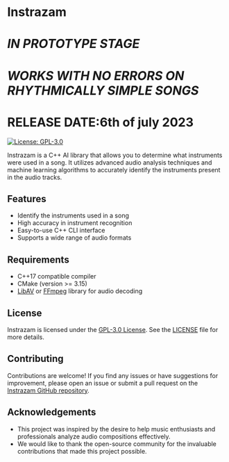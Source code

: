 # Instrazam
# ***IN PROTOTYPE STAGE***
# ***WORKS WITH NO ERRORS ON RHYTHMICALLY SIMPLE SONGS***
# ****RELEASE DATE:6th of july 2023****

[![License: GPL-3.0](https://img.shields.io/badge/License-GPL%203.0-blue.svg)](https://opensource.org/licenses/GPL-3.0)

Instrazam is a C++ AI library that allows you to determine what instruments were used in a song. It utilizes advanced audio analysis techniques and machine learning algorithms to accurately identify the instruments present in the audio tracks.

## Features

- Identify the instruments used in a song
- High accuracy in instrument recognition
- Easy-to-use C++ CLI interface
- Supports a wide range of audio formats

## Requirements

- C++17 compatible compiler
- CMake (version >= 3.15)
- [LibAV](https://libav.org/) or [FFmpeg](https://ffmpeg.org/) library for audio decoding

## License

Instrazam is licensed under the [GPL-3.0 License](https://opensource.org/licenses/GPL-3.0). See the [LICENSE](LICENSE) file for more details.

## Contributing

Contributions are welcome! If you find any issues or have suggestions for improvement, please open an issue or submit a pull request on the [Instrazam GitHub repository](https://github.com/Sorzus-michael/Instrazam).

## Acknowledgements

- This project was inspired by the desire to help music enthusiasts and professionals analyze audio compositions effectively.
- We would like to thank the open-source community for the invaluable contributions that made this project possible.




